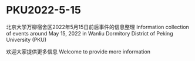 # PKU2022-5-15
北京大学万柳宿舍区2022年5月15日前后事件的信息整理 
Information collection of events around May 15, 2022 in Wanliu Dormitory District of Peking University (PKU)

欢迎大家提供更多信息
Welcome to provide more information
